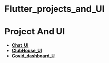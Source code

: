 # Flutter_projects_and_UI

# Project And UI

- **[Chat_UI](https://github.com/hadikachmar3/chat_ui/tree)**
- **[ClubHouse_UI](https://github.com/hadikachmar3/flutter_club_house)**
- **[Covid_dashboard_UI](https://github.com/hadikachmar3/Flutter_covid_dashboard)**

